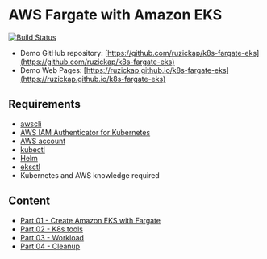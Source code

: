 # AWS Fargate with Amazon EKS

[![Build Status](https://github.com/ruzickap/k8s-fargate-eks/workflows/vuepress-build/badge.svg)](https://github.com/ruzickap/k8s-fargate-eks)

* Demo GitHub repository: [https://github.com/ruzickap/k8s-fargate-eks](https://github.com/ruzickap/k8s-fargate-eks)
* Demo Web Pages: [https://ruzickap.github.io/k8s-fargate-eks](https://ruzickap.github.io/k8s-fargate-eks)

## Requirements

* [awscli](https://aws.amazon.com/cli/)
* [AWS IAM Authenticator for Kubernetes](https://github.com/kubernetes-sigs/aws-iam-authenticator)
* [AWS account](https://aws.amazon.com/account/)
* [kubectl](https://kubernetes.io/docs/tasks/tools/#kubectl)
* [Helm](https://helm.sh/)
* [eksctl](https://eksctl.io/)
* Kubernetes and AWS knowledge required

## Content

* [Part 01 - Create Amazon EKS with Fargate](part-01/README.md)
* [Part 02 - K8s tools](part-02/README.md)
* [Part 03 - Workload](part-03/README.md)
* [Part 04 - Cleanup](part-04/README.md)
